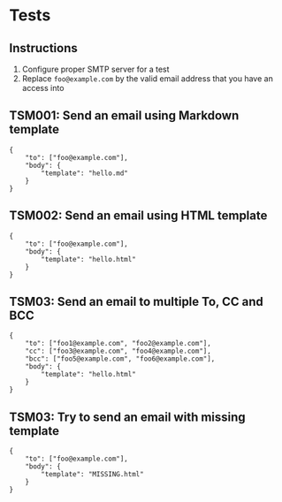 # Tests

## Instructions

1) Configure proper SMTP server for a test
2) Replace `foo@example.com` by the valid email address that you have an access into

## TSM001: Send an email using Markdown template

```
{
    "to": ["foo@example.com"],
    "body": {
        "template": "hello.md"
    }
}
```


## TSM002: Send an email using HTML template

```
{
    "to": ["foo@example.com"],
    "body": {
        "template": "hello.html"
    }
}
```


## TSM03: Send an email to multiple To, CC and BCC

```
{
    "to": ["foo1@example.com", "foo2@example.com"],
    "cc": ["foo3@example.com", "foo4@example.com"],
    "bcc": ["foo5@example.com", "foo6@example.com"],
    "body": {
        "template": "hello.html"
    }
}
```


## TSM03: Try to send an email with missing template

```
{
    "to": ["foo@example.com"],
    "body": {
        "template": "MISSING.html"
    }
}
```

